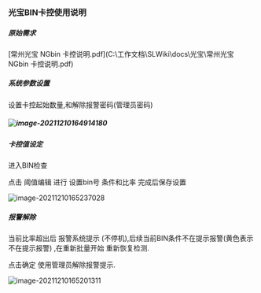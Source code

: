 ### 光宝BIN卡控使用说明

##### 原始需求

 [常州光宝  NGbin 卡控说明.pdf](C:\工作文档\SLWiki\docs\光宝\常州光宝  NGbin 卡控说明.pdf) 

##### 系统参数设置

 设置卡控起始数量,和解除报警密码(管理员密码)

##### ![image-20211210164914180](https://lcq186-1256847298.cos.ap-nanjing.myqcloud.com/img/image-20211210164914180.png)

##### 卡控值设定

进入BIN检查

点击 阈值编辑 进行 设置bin号 条件和比率 完成后保存设置

![image-20211210165237028](https://lcq186-1256847298.cos.ap-nanjing.myqcloud.com/img/image-20211210165237028.png)

##### 报警解除

当前比率超出后 报警系统提示 (不停机),后续当前BIN条件不在提示报警(黄色表示不在提示报警) ,在重新批量开始 重新恢复检测.

点击确定 使用管理员解除报警提示.

![image-20211210165201311](https://lcq186-1256847298.cos.ap-nanjing.myqcloud.com/img/image-20211210165201311.png)